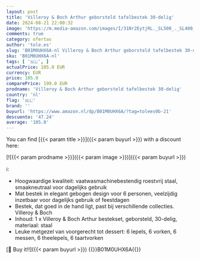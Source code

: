 ```yaml
---
layout: post
title: 'Villeroy & Boch Arthur geborsteld tafelbestek 30-delig'
date: 2024-08-21 22:00:32
image: 'https://m.media-amazon.com/images/I/31Nr2EytjRL._SL500_._SL400_.jpg'
comments: true
category: ofertas
author: 'tole.es'
slug: 'B01M0UHX6A-nl Villeroy & Boch Arthur geborsteld tafelbestek 30-delig'
sku: 'B01M0UHX6A-nl'
tags: [ '🇳🇱', ]
actualPrice: 105.0 EUR
currency: EUR
price: 105.0
comparePrice: 199.0 EUR
prodname: 'Villeroy & Boch Arthur geborsteld tafelbestek 30-delig'
country: 'nl'
flag: '🇳🇱'
brand: ''
buyurl: 'https://www.amazon.nl/dp/B01M0UHX6A/?tag=tolees0b-21'
descuento: '47.24'
average: '105.0'
---
```


You can find [{{< param title >}}]({{< param buyurl >}}) with a discount here:

[![{{< param prodname >}}]({{< param image >}})]({{< param buyurl >}})

ℹ️:

- Hoogwaardige kwaliteit: vaatwasmachinebestendig roestvrij staal, smaakneutraal voor dagelijks gebruik
- Mat bestek in elegant gebogen design voor 6 personen, veelzijdig inzetbaar voor dagelijks gebruik of feestdagen
- Bestek, dat goed in de hand ligt, past bij verschillende collecties. Villeroy & Boch
- Inhoud: 1 x Villeroy & Boch Arthur bestekset, geborsteld, 30-delig, materiaal: staal
- Leuke metgezel van voorgerecht tot dessert: 6 lepels, 6 vorken, 6 messen, 6 theelepels, 6 taartvorken

[🛒 Buy it!!]({{< param buyurl >}})
{{<world>}}B01M0UHX6A{{</world>}}

